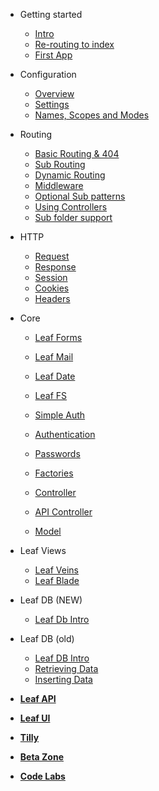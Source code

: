 * Getting started
  * [Intro](leaf/v/2.4.3/intro/)
  * [Re-routing to index](leaf/v/2.4.3/intro/htaccess)
  * [First App](leaf/v/2.4.3/intro/first)

* Configuration
  * [Overview](leaf/v/2.4.3/config/)
  * [Settings](leaf/v/2.4.3/config/settings)
  * [Names, Scopes and Modes](leaf/v/2.4.3/config/nsm)

* Routing
  * [Basic Routing & 404](leaf/v/2.4.3/routing/)
  * [Sub Routing](leaf/v/2.4.3/routing/sub-routing)
  * [Dynamic Routing](leaf/v/2.4.3/routing/dynamic)
  * [Middleware](leaf/v/2.4.3/routing/middleware)
  * [Optional Sub patterns](leaf/v/2.4.3/routing/sub-patterns)
  * [Using Controllers](leaf/v/2.4.3/routing/controller)
  * [Sub folder support](leaf/v/2.4.3/routing/sub-folder)

* HTTP
  * [Request](leaf/v/2.4.3/http/request)
  * [Response](leaf/v/2.4.3/http/response)
  * [Session](leaf/v/2.4.3/http/session)
  * [Cookies](leaf/v/2.4.3/http/cookies)
  * [Headers](leaf/v/2.4.3/http/headers)

* Core
  * [Leaf Forms](leaf/v/2.4.3/core/forms)
  * [Leaf Mail](leaf/v/2.4.3/core/mail)
  * [Leaf Date](leaf/v/2.4.3/core/date)
  * [Leaf FS](leaf/v/2.4.3/core/fs)
  
  * [Simple Auth](leaf/v/2.4.3/core/auth)
  * [Authentication](leaf/v/2.4.3/core/authentication)
  * [Passwords](leaf/v/2.4.3/core/passwords)
  
  * [Factories](leaf/v/2.4.3/core/factories)
  * [Controller](leaf/v/2.4.3/core/controller)
  * [API Controller](leaf/v/2.4.3/core/api-controller)
  * [Model](leaf/v/2.4.3/core/model)

* Leaf Views
  * [Leaf Veins](leaf/v/2.4.3/views/veins)
  * [Leaf Blade](leaf/v/2.4.3/views/blade)

* Leaf DB (NEW)
  * [Leaf Db Intro](leaf/v/2.4.3/db/)

* Leaf DB (old)
  * [Leaf DB Intro](leaf/v/2.4.3/database/)
  * [Retrieving Data](leaf/v/2.4.3/database/select)
  * [Inserting Data](leaf/v/2.4.3/database/insert)

* [**Leaf API**](leaf-api/)

* [**Leaf UI**](ui/)

* [**Tilly**](tilly/)

* [**Beta Zone**](leaf/v/2.4.3/beta-zone/)

* [**Code Labs**](codelabls/)
